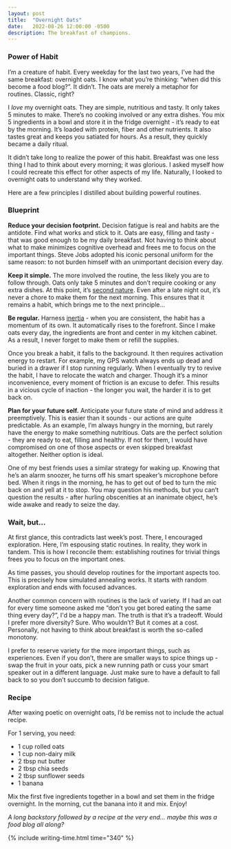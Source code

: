 ```yaml
---
layout: post
title:  "Overnight Oats"
date:   2022-08-26 12:00:00 -0500
description: The breakfast of champions.
---
```


### Power of Habit

I’m a creature of habit. Every weekday for the last two years, I’ve had the same breakfast: overnight oats. I know what you’re thinking: “when did this become a food blog?”. It didn’t. The oats are merely a metaphor for routines. Classic, right?

I *love* my overnight oats. They are simple, nutritious and tasty. It only takes 5 minutes to make. There’s no cooking involved or any extra dishes. You mix 5 ingredients in a bowl and store it in the fridge overnight - it’s ready to eat by the morning. It’s loaded with protein, fiber and other nutrients. It also tastes great and keeps you satiated for hours. As a result, they quickly became a daily ritual.

It didn’t take long to realize the power of this habit. Breakfast was one less thing I had to think about every morning; it was glorious. I asked myself how I could recreate this effect for other aspects of my life. Naturally, I looked to overnight oats to understand why they worked.

Here are a few principles I distilled about building powerful routines.

### Blueprint

**Reduce your decision footprint.** Decision fatigue is real and habits are the antidote. Find what works and stick to it. Oats are easy, filling and tasty - that was good enough to be my daily breakfast. Not having to think about what to make minimizes cognitive overhead and frees me to focus on the important things. Steve Jobs adopted his iconic personal uniform for the same reason: to not burden himself with an unimportant decision every day.

**Keep it simple.** The more involved the routine, the less likely you are to follow through. Oats only take 5 minutes and don’t require cooking or any extra dishes. At this point, it’s [second nature](suketk.com/habit-compaction). Even after a late night out, it’s never a chore to make them for the next morning. This ensures that it remains a habit, which brings me to the next principle…

**Be regular.** Harness [inertia](suketk.com/inertia) - when you are consistent, the habit has a momentum of its own. It automatically rises to the forefront. Since I make oats every day, the ingredients are front and center in my kitchen cabinet. As a result, I never forget to make them or refill the supplies. 

Once you break a habit, it falls to the background. It then requires activation energy to restart. For example, my GPS watch always ends up dead and buried in a drawer if I stop running regularly. When I eventually try to revive the habit, I have to relocate the watch and charger. Though it’s a minor inconvenience, every moment of friction is an excuse to defer. This results in a vicious cycle of inaction - the longer you wait, the harder it is to get back on.

**Plan for your future self.** Anticipate your future state of mind and address it preemptively. This is easier than it sounds - our actions are quite predictable. As an example, I’m always hungry in the morning, but rarely have the energy to make something nutritious. Oats are the perfect solution - they are ready to eat, filling and healthy. If not for them, I would have compromised on one of those aspects or even skipped breakfast altogether. Neither option is ideal. 

One of my best friends uses a similar strategy for waking up. Knowing that he’s an alarm snoozer, he turns off his smart speaker’s microphone before bed. When it rings in the morning, he has to get out of bed to turn the mic back on and yell at it to stop. You may question his methods, but you can’t question the results - after hurling obscenities at an inanimate object, he’s wide awake and ready to seize the day.

### Wait, but...

At first glance, this contradicts last week’s post. There, I encouraged exploration. Here, I’m espousing static routines. In reality, they work in tandem. This is how I reconcile them: establishing routines for trivial things frees you to focus on the important ones. 

As time passes, you should develop routines for the important aspects too. This is precisely how simulated annealing works. It starts with random exploration and ends with focused advances.

Another common concern with routines is the lack of variety. If I had an oat for every time someone asked me “don’t you get bored eating the same thing every day?”, I'd be a happy man. The truth is that it’s a tradeoff. Would I prefer more diversity? Sure. Who wouldn’t? But it comes at a cost. Personally, not having to think about breakfast is worth the so-called monotony. 

I prefer to reserve variety for the more important things, such as experiences. Even if you don’t, there are smaller ways to spice things up - swap the fruit in your oats, pick a new running path or cuss your smart speaker out in a different language. Just make sure to have a default to fall back to so you don’t succumb to decision fatigue.

### Recipe

After waxing poetic on overnight oats, I’d be remiss not to include the actual recipe. 

For 1 serving, you need:

* 1 cup rolled oats
* 1 cup non-dairy milk
* 2 tbsp nut butter
* 2 tbsp chia seeds
* 2 tbsp sunflower seeds
* 1 banana

Mix the first five ingredients together in a bowl and set them in the fridge overnight. In the morning, cut the banana into it and mix. Enjoy!

*A long backstory followed by a recipe at the very end… maybe this was a food blog all along?*

{% include writing-time.html time="340" %}
